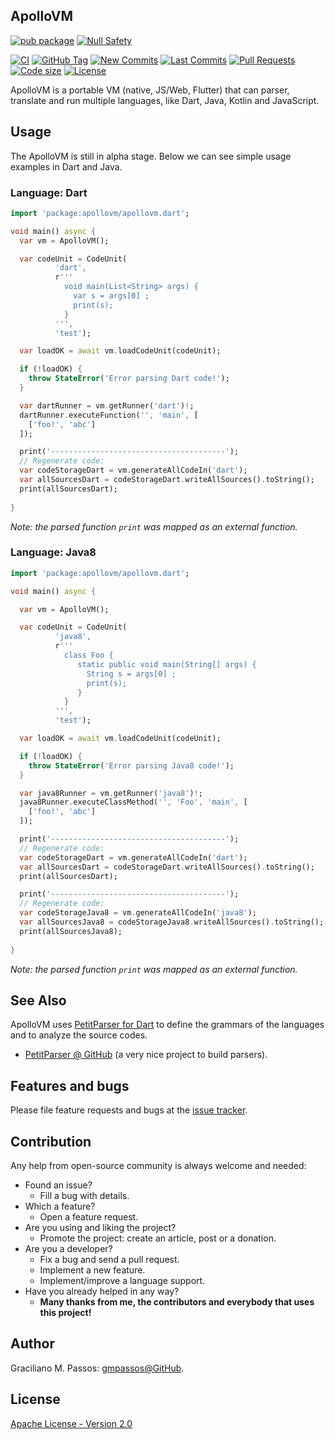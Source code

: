 ## ApolloVM


[![pub package](https://img.shields.io/pub/v/apollovm.svg?logo=dart&logoColor=00b9fc)](https://pub.dartlang.org/packages/apollovm)
[![Null Safety](https://img.shields.io/badge/null-safety-brightgreen)](https://dart.dev/null-safety)

[![CI](https://img.shields.io/github/workflow/status/ApolloVM/apollovm_dart/Dart%20CI/master?logo=github-actions&logoColor=white)](https://github.com/ApolloVM/apollovm_dart/actions)
[![GitHub Tag](https://img.shields.io/github/v/tag/ApolloVM/apollovm_dart?logo=git&logoColor=white)](https://github.com/ApolloVM/apollovm_dart/releases)
[![New Commits](https://img.shields.io/github/commits-since/ApolloVM/apollovm_dart/latest?logo=git&logoColor=white)](https://github.com/ApolloVM/apollovm_dart/network)
[![Last Commits](https://img.shields.io/github/last-commit/ApolloVM/apollovm_dart?logo=git&logoColor=white)](https://github.com/ApolloVM/apollovm_dart/commits/master)
[![Pull Requests](https://img.shields.io/github/issues-pr/ApolloVM/apollovm_dart?logo=github&logoColor=white)](https://github.com/ApolloVM/apollovm_dart/pulls)
[![Code size](https://img.shields.io/github/languages/code-size/ApolloVM/apollovm_dart?logo=github&logoColor=white)](https://github.com/ApolloVM/apollovm_dart)
[![License](https://img.shields.io/github/license/ApolloVM/apollovm_dart?logo=open-source-initiative&logoColor=green)](https://github.com/ApolloVM/apollovm_dart/blob/master/LICENSE)

ApolloVM is a portable VM (native, JS/Web, Flutter) that can parser, translate and run multiple languages, like Dart, Java, Kotlin and JavaScript.


## Usage

The ApolloVM is still in alpha stage. Below we can see simple usage examples in Dart and Java.

### Language: Dart

```dart
import 'package:apollovm/apollovm.dart';

void main() async {
  var vm = ApolloVM();

  var codeUnit = CodeUnit(
          'dart',
          r'''
            void main(List<String> args) {
              var s = args[0] ;
              print(s);
            }
          ''',
          'test');

  var loadOK = await vm.loadCodeUnit(codeUnit);

  if (!loadOK) {
    throw StateError('Error parsing Dart code!');
  }

  var dartRunner = vm.getRunner('dart')!;
  dartRunner.executeFunction('', 'main', [
    ['foo!', 'abc']
  ]);

  print('---------------------------------------');
  // Regenerate code:
  var codeStorageDart = vm.generateAllCodeIn('dart');
  var allSourcesDart = codeStorageDart.writeAllSources().toString();
  print(allSourcesDart);
  
}
```

*Note: the parsed function `print` was mapped as an external function.*

### Language: Java8

```dart
import 'package:apollovm/apollovm.dart';

void main() async {

  var vm = ApolloVM();

  var codeUnit = CodeUnit(
          'java8',
          r'''
            class Foo {
               static public void main(String[] args) {
                 String s = args[0] ;
                 print(s);
               }
            }
          ''',
          'test');

  var loadOK = await vm.loadCodeUnit(codeUnit);

  if (!loadOK) {
    throw StateError('Error parsing Java8 code!');
  }

  var java8Runner = vm.getRunner('java8')!;
  java8Runner.executeClassMethod('', 'Foo', 'main', [
    ['foo!', 'abc']
  ]);

  print('---------------------------------------');
  // Regenerate code:
  var codeStorageDart = vm.generateAllCodeIn('dart');
  var allSourcesDart = codeStorageDart.writeAllSources().toString();
  print(allSourcesDart);

  print('---------------------------------------');
  // Regenerate code:
  var codeStorageJava8 = vm.generateAllCodeIn('java8');
  var allSourcesJava8 = codeStorageJava8.writeAllSources().toString();
  print(allSourcesJava8);
  
}
```

*Note: the parsed function `print` was mapped as an external function.*


## See Also

ApolloVM uses [PetitParser for Dart][petitparser-pub] to define the grammars of the languages and to analyze the source codes.

- [PetitParser @ GitHub][petitparser-github] (a very nice project to build parsers).

[petitparser-pub]: https://pub.dev/packages/petitparser
[petitparser-github]: https://github.com/petitparser

## Features and bugs

Please file feature requests and bugs at the [issue tracker][tracker].

## Contribution

Any help from open-source community is always welcome and needed:
- Found an issue?
  - Fill a bug with details.
- Which a feature?
  - Open a feature request.
- Are you using and liking the project?
  - Promote the project: create an article, post or a donation.
- Are you a developer?
  - Fix a bug and send a pull request.
  - Implement a new feature.
  - Implement/improve a language support.
- Have you already helped in any way?
  - **Many thanks from me, the contributors and everybody that uses this project!**


[tracker]: https://github.com/ApolloVM/apollovm_dart/issues

## Author

Graciliano M. Passos: [gmpassos@GitHub][github].

[github]: https://github.com/gmpassos

## License

[Apache License - Version 2.0][apache_license]

[apache_license]: https://www.apache.org/licenses/LICENSE-2.0.txt
